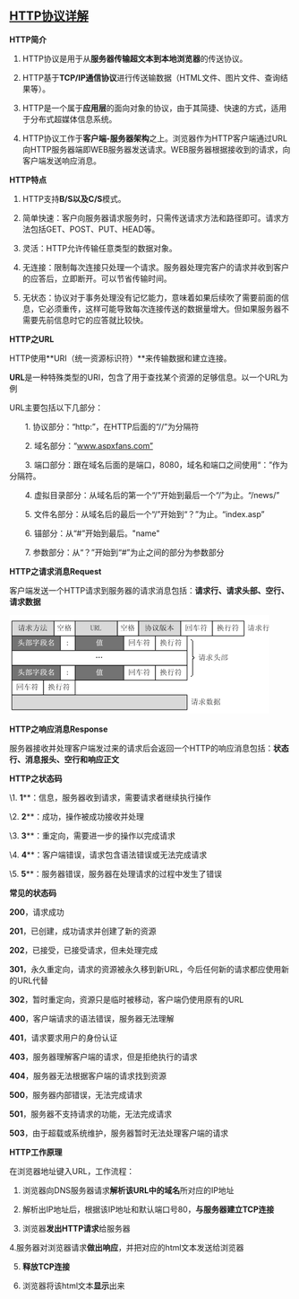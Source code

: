 ## [HTTP协议详解](https://www.cnblogs.com/jiqianqian/p/7453354.html)

**HTTP简介**

1. HTTP协议是用于从**服务器传输超文本到本地浏览器**的传送协议。

2. HTTP基于**TCP/IP通信协议**进行传送输数据（HTML文件、图片文件、查询结果等）。

3. HTTP是一个属于**应用层**的面向对象的协议，由于其简捷、快速的方式，适用于分布式超媒体信息系统。

4. HTTP协议工作于**客户端-服务器架构**之上。浏览器作为HTTP客户端通过URL向HTTP服务器端即WEB服务器发送请求。WEB服务器根据接收到的请求，向客户端发送响应消息。

 

**HTTP特点**

1. HTTP支持**B/S以及C/S**模式。

2. 简单快速：客户向服务器请求服务时，只需传送请求方法和路径即可。请求方法包括GET、POST、PUT、HEAD等。

3. 灵活：HTTP允许传输任意类型的数据对象。

4. 无连接：限制每次连接只处理一个请求。服务器处理完客户的请求并收到客户的应答后，立即断开。可以节省传输时间。

5. 无状态：协议对于事务处理没有记忆能力，意味着如果后续吹了需要前面的信息，它必须重传，这样可能导致每次连接传送的数据量增大。但如果服务器不需要先前信息时它的应答就比较快。

 

**HTTP之URL**

HTTP使用**URI（统一资源标识符）**来传输数据和建立连接。

**URL**是一种特殊类型的URI，包含了用于查找某个资源的足够信息。以一个URL为例



URL主要包括以下几部分：

　　1. 协议部分：“http:”，在HTTP后面的“//”为分隔符

　　2. 域名部分：“www.aspxfans.com”

　　3. 端口部分：跟在域名后面的是端口，8080，域名和端口之间使用“：”作为分隔符。

　　4. 虚拟目录部分：从域名后的第一个“/”开始到最后一个“/”为止。“/news/”

　　5. 文件名部分：从域名后的最后一个“/”开始到“？”为止。“index.asp”

　　6. 锚部分：从“#”开始到最后。"name"

　　7. 参数部分：从“？”开始到“#”为止之间的部分为参数部分

 

**HTTP之请求消息Request**

客户端发送一个HTTP请求到服务器的请求消息包括：**请求行、请求头部、空行、请求数据**

![img](img/1127068-20170830145500108-1427330497.png)

 

**HTTP之响应消息Response**

服务器接收并处理客户端发过来的请求后会返回一个HTTP的响应消息包括：**状态行、消息报头、空行和响应正文**

 

**HTTP之状态码**

\1. **1****：信息，服务器收到请求，需要请求者继续执行操作

\2. **2****：成功，操作被成功接收并处理

\3. **3****：重定向，需要进一步的操作以完成请求

\4. **4****：客户端错误，请求包含语法错误或无法完成请求

\5. **5****：服务器错误，服务器在处理请求的过程中发生了错误

**常见的状态码**

**200**，请求成功

**201**，已创建，成功请求并创建了新的资源

**202**，已接受，已接受请求，但未处理完成

**301**，永久重定向，请求的资源被永久移到新URL，今后任何新的请求都应使用新的URL代替

**302**，暂时重定向，资源只是临时被移动，客户端仍使用原有的URL

**400**，客户端请求的语法错误，服务器无法理解

**401**，请求要求用户的身份认证

**403**，服务器理解客户端的请求，但是拒绝执行的请求

**404**，服务器无法根据客户端的请求找到资源

**500**，服务器内部错误，无法完成请求

**501**，服务器不支持请求的功能，无法完成请求

**503**，由于超载或系统维护，服务器暂时无法处理客户端的请求

 

**HTTP工作原理**

在浏览器地址键入URL，工作流程：

1. 浏览器向DNS服务器请求**解析该URL中的域名**所对应的IP地址

2. 解析出IP地址后，根据该IP地址和默认端口号80，**与服务器建立TCP连接**

3. 浏览器**发出HTTP请求**给服务器

4.服务器对浏览器请求**做出响应**，并把对应的html文本发送给浏览器

5. **释放TCP连接**

6. 浏览器将该html文本**显示**出来